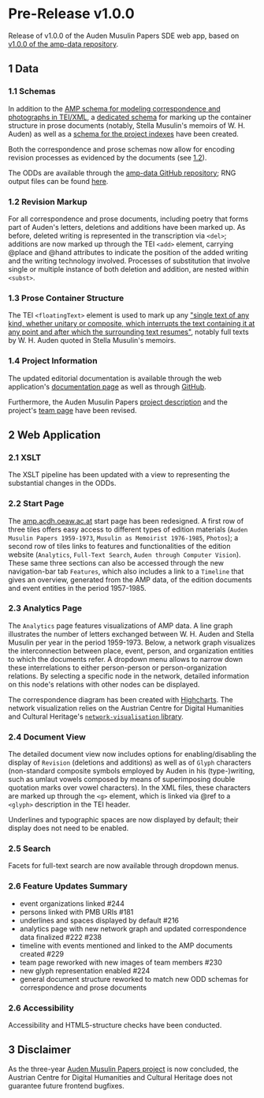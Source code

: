 # Pre-Release v1.0.0 

Release of v1.0.0 of the Auden Musulin Papers SDE web app, based on [v1.0.0 of the amp-data repository](https://github.com/Auden-Musulin-Papers/amp-data).

## 1 Data

### 1.1 Schemas

In addition to the [AMP schema for modeling correspondence and photographs in TEI/XML](https://github.com/Auden-Musulin-Papers/amp-data/blob/dev/framework/auden-musulin/schema/schema.odd), a [dedicated schema](https://github.com/Auden-Musulin-Papers/amp-data/blob/dev/framework/auden-musulin/schema/schema-prose.odd) for marking up the container structure in prose documents (notably, Stella Musulin's memoirs of W. H. Auden) as well as a [schema for the project indexes](https://github.com/Auden-Musulin-Papers/amp-data/blob/dev/framework/auden-musulin/schema/schema-indexes.odd) have been created.

Both the correspondence and prose schemas now allow for encoding revision processes as evidenced by the documents (see [1.2](#12-revision-markup)).

The ODDs are available through the [amp-data GitHub repository](https://github.com/Auden-Musulin-Papers/amp-data/tree/dev/framework/auden-musulin/schema); RNG output files can be found [here](https://github.com/Auden-Musulin-Papers/amp-data/tree/dev/framework/auden-musulin/schema/out).

### 1.2 Revision Markup

For all correspondence and prose documents, including poetry that forms part of Auden's letters, deletions and additions have been marked up. As before, deleted writing is represented in the transcription via `<del>`; additions are now marked up through the TEI `<add>` element, carrying @place and @hand attributes to indicate the position of the added writing and the writing technology involved. Processes of substitution that involve single or multiple instance of both deletion and addition, are nested within `<subst>`.

### 1.3 Prose Container Structure

The TEI `<floatingText>` element is used to mark up any ["single text of any kind, whether unitary or composite, which interrupts the text containing it at any point and after which the surrounding text resumes"](https://www.tei-c.org/release/doc/tei-p5-doc/en/html/ref-floatingText.html), notably full texts by W. H. Auden quoted in Stella Musulin's memoirs.

### 1.4 Project Information

The updated editorial documentation is available through the web application's [documentation page](https://amp.acdh.oeaw.ac.at/editorial-declaration.html) as well as through [GitHub](https://github.com/Auden-Musulin-Papers/amp-data/blob/main/data/meta/editorial-declaration.xml).

Furthermore, the Auden Musulin Papers [project description](https://amp.acdh.oeaw.ac.at/description.html) and the project's [team page](https://amp.acdh.oeaw.ac.at/team.html) have been revised.

## 2 Web Application

### 2.1 XSLT

The XSLT pipeline has been updated with a view to representing the substantial changes in the ODDs.

### 2.2 Start Page

The [amp.acdh.oeaw.ac.at](https://amp.acdh.oeaw.ac.at) start page has been redesigned. A first row of three tiles offers easy access to different types of edition materials (`Auden Musulin Papers 1959-1973`, `Musulin as Memoirist 1976-1985`, `Photos`); a second row of tiles links to features and functionalities of the edition website (`Analytics`, `Full-Text Search`, `Auden through Computer Vision`). These same three sections can also be accessed through the new navigation-bar tab `Features`, which also includes a link to a `Timeline` that gives an overview, generated from the AMP data, of the edition documents and event entities in the period 1957-1985.

### 2.3 Analytics Page

The `Analytics` page features visualizations of AMP data. A line graph illustrates the number of letters exchanged between W. H. Auden and Stella Musulin per year in the period 1959-1973. Below, a network graph visualizes the interconnection between place, event, person, and organization entities to which the documents refer. A dropdown menu allows to narrow down these interrelations to either person-person or person-organization relations. By selecting a specific node in the network, detailed information on this node's relations with other nodes can be displayed.

The correspondence diagram has been created with [Highcharts](https://www.highcharts.com/). The network visualization relies on the Austrian Centre for Digital Humanities and Cultural Heritage's [`network-visualisation` library](https://github.com/acdh-oeaw/network-visualisation).

### 2.4 Document View

The detailed document view now includes options for enabling/disabling the display of `Revision` (deletions and additions) as well as of `Glyph` characters (non-standard composite symbols employed by Auden in his (type-)writing, such as umlaut vowels composed by means of superimposing double quotation marks over vowel characters). In the XML files, these characters are marked up through the `<g>` element, which is linked via @ref to a `<glyph>` description in the TEI header.

Underlines and typographic spaces are now displayed by default; their display does not need to be enabled.

### 2.5 Search

Facets for full-text search are now available through dropdown menus.

### 2.6 Feature Updates Summary

* event organizations linked #244
* persons linked with PMB URIs #181
* underlines and spaces displayed by default #216
* analytics page with new network graph and updated correspondence data finalized #222 #238
* timeline with events mentioned and linked to the AMP documents created #229
* team page reworked with new images of team members #230
* new glyph representation enabled #224
* general document structure reworked to match new ODD schemas for correspondence and prose documents

### 2.6 Accessibility

Accessibility and HTML5-structure checks have been conducted.

## 3 Disclaimer

As the three-year [Auden Musulin Papers project](https://doi.org/10.55776/P33754) is now concluded, the Austrian Centre for Digital Humanities and Cultural Heritage does not guarantee future frontend bugfixes.









